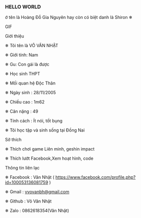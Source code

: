 ### HELLO WORLD 

<!--
**vannnhat/vannnhat** is a ✨ _special_ ✨ repository because its `README.md` (this file) appears on your GitHub profile.

Here are some ideas to get you started:

- 🔭 I’m currently working on ...
- 🌱 I’m currently learning ...
- 👯 I’m looking to collaborate on ...
- 🤔 I’m looking for help with ...
- 💬 Ask me about ...
- 📫 How to reach me: ...
- 😄 Pronouns: ...
- ⚡ Fun fact: ...
-->ớ tên là Hoàng Đỗ Gia Nguyên hay còn có biệt danh là Shiron ❄

GIF

Giới thiệu

❄ Tôi tên là VÕ VĂN NHẬT

❄ Giới tính: Nam

❄ Gu: Con gái là được 

❄ Học sinh THPT

❄ Mối quan hệ Độc Thân

❄ Ngày sinh : 28/11/2005

❄ Chiều cao : 1m62

❄ Cân nặng : 49

❄ Tính cách : Ít nói, tốt bụng

❄ Tôi học tập và sinh sống tại Đồng Nai

Sở thích


❄ Thích chơi game Liên minh, geshin impact

❄ Thích lướt Facebook,Xem hoạt hình, code

Thông tin liên lạc

❄ Facebook : Văn Nhật ( https://www.facebook.com/profile.php?id=100053136081759 )

❄ Gmail : vvovanbh@gmail.com

❄ Github : Võ Văn Nhật

❄ Zalo : 0862618354(Văn Nhật)
